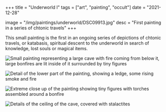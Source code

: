 +++
title = "Underworld I"
tags = ["art", "painting", "occult"]
date = "2021-12-28"

image = "/img/paintings/underworld/DSC09913.jpg"
desc = "First painting in a series of chtonic travels"
+++

This small painting is the first in an ongoing series of depictions of chtonic travels, or katabasis, spiritual descent to the underworld in search of knowledge, lost souls or magical items.

![Small painting representing a large cave with fire coming from below it, large bonfires are lit inside of it surrounded by tiny figures](/img/paintings/underworld/DSC09913.jpg "Small painting representing a large cave with fire coming from below it, large bonfires are lit inside of it surrounded by tiny figures")

![Detail of the lower part of the painting, showing a ledge, some rising smoke and fire](/img/paintings/underworld/DSC09916.jpg "Detail of the lower part of the painting, showing a ledge, some rising smoke and fire")

![Extreme close up of the painting showing tiny figures with torches assembled around a bonfire](/img/paintings/underworld/DSC09915.jpg "Extreme close up of the painting showing tiny figures with torches assembled around a bonfire")

![Details of the ceiling of the cave, covered with stalactites](/img/paintings/underworld/DSC09918.jpg "Details of the ceiling of the cave, covered with stalactites")
